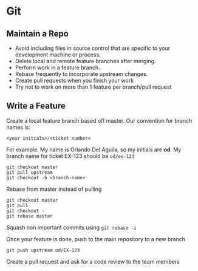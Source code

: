 # Git

## Maintain a Repo

* Avoid including files in source control that are specific to your development machine or process.
* Delete local and remote feature branches after merging.
* Perform work in a feature branch.
* Rebase frequently to incorporate upstream changes.
* Create pull requests when you finish your work
* Try not to work on more than 1 feature per branch/pull request

## Write a Feature

Create a local feature branch based off master. Our convention for
branch names is:

`<your initials>/<ticket number>`

For example. My name is Orlando Del Aguila, so my initials are **od**.
My branch name for ticket EX-123 should be `od/ex-123`

```
git checkout master
git pull upstream
git checkout -b <branch-name>
```

Rebase from master instead of pulling

```
git checkout master
git pull
git checkout -
git rebase master
```

Squash non important commits using `git rebase -i`

Once your feature is done, push to the main repository to a new branch

```
git push upstream od/EX-123
```

Create a pull request and ask for a code review to the team members
